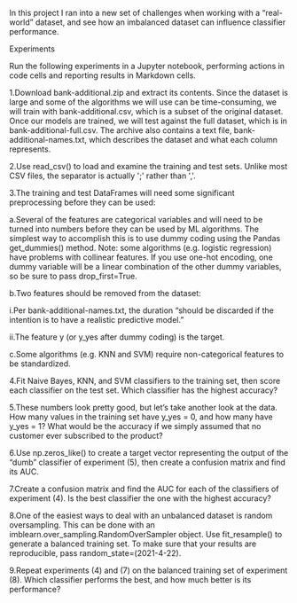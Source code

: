 In this project I ran into a new set of challenges when working with a “real-world” dataset, and see how an imbalanced dataset can
 influence classifier performance.<p>

Experiments<p>
Run the following experiments in a Jupyter notebook, performing actions in code cells and reporting results in Markdown cells.<p>
1.Download bank-additional.zip and extract its contents. Since the dataset is large and some of the algorithms we will use 
can be time-consuming, we will train with bank-additional.csv, which is a subset of the original dataset.
Once our models are trained, we will test against the full dataset, which is in bank-additional-full.csv.
The archive also contains a text file, bank-additional-names.txt, which describes the dataset and what each column represents.<p>
2.Use read_csv() to load and examine the training and test sets. Unlike most CSV files, the separator is actually ';' rather than ','.<p>
3.The training and test DataFrames will need some significant preprocessing before they can be used:<p>
a.Several of the features are categorical variables and will need to be turned into numbers before they can be used by ML 
algorithms. The simplest way to accomplish this is to use dummy coding using the Pandas get_dummies() method.
Note: some algorithms (e.g. logistic regression) have problems with collinear features. If you use one-hot encoding, one 
dummy variable will be a linear combination of the other dummy variables, so be sure to pass drop_first=True.<p>
b.Two features should be removed from the dataset:<p>
i.Per bank-additional-names.txt, the duration “should be discarded if the intention is to have a realistic predictive model.”<p>
ii.The feature y (or y_yes after dummy coding) is the target.<p>
c.Some algorithms (e.g. KNN and SVM) require non-categorical features to be standardized. <p>
4.Fit Naive Bayes, KNN, and SVM classifiers to the training set, then score each classifier on the test set. Which classifier 
has the highest accuracy?<p>
5.These numbers look pretty good, but let’s take another look at the data. How many values in the training set have y_yes = 0,
 and how many have y_yes = 1? What would be the accuracy if we simply assumed that no customer ever subscribed to the product?<p>
6.Use np.zeros_like() to create a target vector representing the output of the “dumb” classifier of experiment (5), then create
 a confusion matrix and find its AUC.<p>
7.Create a confusion matrix and find the AUC for each of the classifiers of experiment (4). Is the best classifier the one with
 the highest accuracy?<p>
8.One of the easiest ways to deal with an unbalanced dataset is random oversampling. This can be done with an 
imblearn.over_sampling.RandomOverSampler object. Use fit_resample() to generate a balanced training set. To make sure that 
your results are reproducible, pass random_state=(2021-4-22).<p>
9.Repeat experiments (4) and (7) on the balanced training set of experiment (8). Which classifier performs the best, and how 
much better is its performance?<p>

